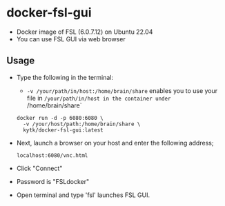 # docker-fsl-gui

- Docker image of FSL (6.0.7.12) on Ubuntu 22.04
- You can use FSL GUI via web browser

## Usage

- Type the following in the terminal:

    - `-v /your/path/in/host:/home/brain/share` enables you to use your file in `/your/path/in/host in the container under `/home/brain/share`

    ```
    docker run -d -p 6080:6080 \
      -v /your/host/path:/home/brain/share \
      kytk/docker-fsl-gui:latest
    ```

- Next, launch a browser on your host and enter the following address;

    ```
    localhost:6080/vnc.html
    ```

- Click "Connect"
 
- Password is "FSLdocker"

- Open terminal and type 'fsl' launches FSL GUI.



